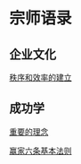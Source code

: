 # 宗师语录

## 企业文化

[秩序和效率的建立](company/quotation1.md)

## 成功学

[重要的理念](successes/important.md)

[赢家六条基本法则](successes/quotation1.md)
